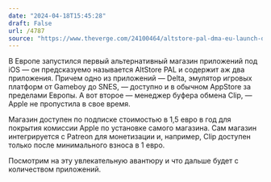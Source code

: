 ```yaml
---
date: "2024-04-18T15:45:28"
draft: False
url: /4787
source: "https://www.theverge.com/24100464/altstore-pal-dma-eu-launch-delta-nintendo-emulator-clip-clipboard-manager"
---
```


В Европе запустился первый альтернативный магазин приложений под iOS — он предсказуемо называется AltStore PAL и содержит аж два приложения. Причем одно из приложений — Delta, эмулятор игровых платформ от Gameboy до SNES, — доступно и в обычном AppStore за пределами Европы. А вот второе — менеджер буфера обмена Clip, — Apple не пропустила в свое время. 

Магазин доступен по подписке стоимостью в 1,5 евро в год для покрытия комиссии Apple по установке самого магазина. Сам магазин интегрируется с Patreon для монетизации и, например, Clip доступен только после минимального взноса в 1 евро. 

Посмотрим на эту увлекательную авантюру и что дальше будет с количеством приложений.
